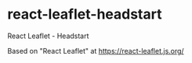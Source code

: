 # react-leaflet-headstart
React Leaflet - Headstart

Based on "React Leaflet" at https://react-leaflet.js.org/


